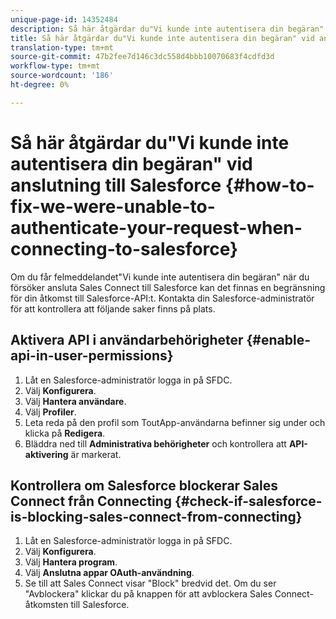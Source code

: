 ```yaml
---
unique-page-id: 14352484
description: Så här åtgärdar du"Vi kunde inte autentisera din begäran" vid anslutning till Salesforce - Marketo Docs - produktdokumentation
title: Så här åtgärdar du"Vi kunde inte autentisera din begäran" vid anslutning till Salesforce
translation-type: tm+mt
source-git-commit: 47b2fee7d146c3dc558d4bbb10070683f4cdfd3d
workflow-type: tm+mt
source-wordcount: '186'
ht-degree: 0%

---
```



# Så här åtgärdar du&quot;Vi kunde inte autentisera din begäran&quot; vid anslutning till Salesforce {#how-to-fix-we-were-unable-to-authenticate-your-request-when-connecting-to-salesforce}

Om du får felmeddelandet&quot;Vi kunde inte autentisera din begäran&quot; när du försöker ansluta Sales Connect till Salesforce kan det finnas en begränsning för din åtkomst till Salesforce-API:t. Kontakta din Salesforce-administratör för att kontrollera att följande saker finns på plats.

## Aktivera API i användarbehörigheter {#enable-api-in-user-permissions}

1. Låt en Salesforce-administratör logga in på SFDC.
1. Välj **Konfigurera**.
1. Välj **Hantera användare**.
1. Välj **Profiler**.
1. Leta reda på den profil som ToutApp-användarna befinner sig under och klicka på **Redigera**.
1. Bläddra ned till **Administrativa behörigheter** och kontrollera att **API-aktivering** är markerat.

## Kontrollera om Salesforce blockerar Sales Connect från Connecting {#check-if-salesforce-is-blocking-sales-connect-from-connecting}

1. Låt en Salesforce-administratör logga in på SFDC.
1. Välj **Konfigurera**.
1. Välj **Hantera program**.
1. Välj **Anslutna appar OAuth-användning**.
1. Se till att Sales Connect visar &quot;Block&quot; bredvid det. Om du ser &quot;Avblockera&quot; klickar du på knappen för att avblockera Sales Connect-åtkomsten till Salesforce.

